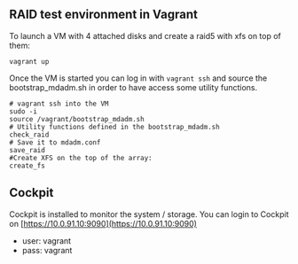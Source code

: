 ## RAID test environment in Vagrant

To launch a VM with 4 attached disks and create a raid5 with xfs on top of them:

```
vagrant up
```

Once the VM is started you can log in with `vagrant ssh` and source the bootstrap_mdadm.sh in order to have access some utility functions.

```
# vagrant ssh into the VM
sudo -i
source /vagrant/bootstrap_mdadm.sh
# Utility functions defined in the bootstrap_mdadm.sh
check_raid
# Save it to mdadm.conf
save_raid
#Create XFS on the top of the array:
create_fs
```

## Cockpit

Cockpit is installed to monitor the system / storage. You can login to Cockpit on [https://10.0.91.10:9090](https://10.0.91.10:9090)
- user: vagrant
- pass: vagrant
